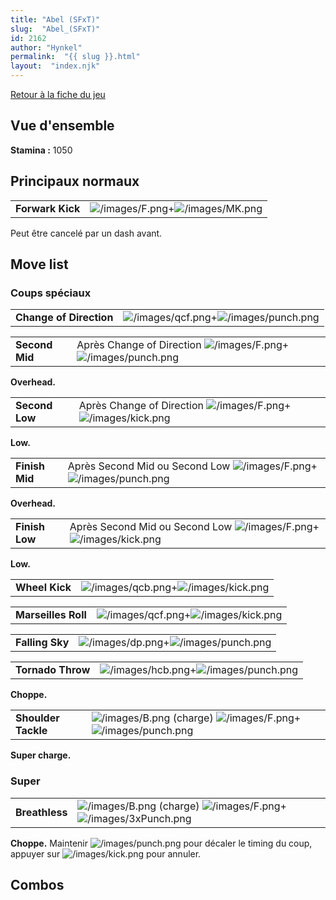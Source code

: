 ```yaml
---
title: "Abel (SFxT)"
slug:  "Abel_(SFxT)"
id: 2162
author: "Hynkel"
permalink:  "{{ slug }}.html"
layout:  "index.njk"
---
```


[Retour à la fiche du jeu](Street_Fighter_x_Tekken "wikilink")

## Vue d'ensemble

**Stamina :** 1050

## Principaux normaux

|                  |                                                                         |
|------------------|-------------------------------------------------------------------------|
| **Forwark Kick** | ![](/images/F.png "/images/F.png")+![](/images/MK.png "/images/MK.png") |

Peut être cancelé par un dash avant.

## Move list

### Coups spéciaux

|                         |                                                                                   |
|-------------------------|-----------------------------------------------------------------------------------|
| **Change of Direction** | ![](/images/qcf.png "/images/qcf.png")+![](/images/punch.png "/images/punch.png") |

|                |                                                                                                         |
|----------------|---------------------------------------------------------------------------------------------------------|
| **Second Mid** | Après Change of Direction ![](/images/F.png "/images/F.png")+![](/images/punch.png "/images/punch.png") |

**Overhead.**

|                |                                                                                                       |
|----------------|-------------------------------------------------------------------------------------------------------|
| **Second Low** | Après Change of Direction ![](/images/F.png "/images/F.png")+![](/images/kick.png "/images/kick.png") |

**Low.**

|                |                                                                                                              |
|----------------|--------------------------------------------------------------------------------------------------------------|
| **Finish Mid** | Après Second Mid ou Second Low ![](/images/F.png "/images/F.png")+![](/images/punch.png "/images/punch.png") |

**Overhead.**

|                |                                                                                                            |
|----------------|------------------------------------------------------------------------------------------------------------|
| **Finish Low** | Après Second Mid ou Second Low ![](/images/F.png "/images/F.png")+![](/images/kick.png "/images/kick.png") |

**Low.**

|                |                                                                                 |
|----------------|---------------------------------------------------------------------------------|
| **Wheel Kick** | ![](/images/qcb.png "/images/qcb.png")+![](/images/kick.png "/images/kick.png") |

|                     |                                                                                 |
|---------------------|---------------------------------------------------------------------------------|
| **Marseilles Roll** | ![](/images/qcf.png "/images/qcf.png")+![](/images/kick.png "/images/kick.png") |

|                 |                                                                                 |
|-----------------|---------------------------------------------------------------------------------|
| **Falling Sky** | ![](/images/dp.png "/images/dp.png")+![](/images/punch.png "/images/punch.png") |

|                   |                                                                                   |
|-------------------|-----------------------------------------------------------------------------------|
| **Tornado Throw** | ![](/images/hcb.png "/images/hcb.png")+![](/images/punch.png "/images/punch.png") |

**Choppe.**

|                     |                                                                                                                           |
|---------------------|---------------------------------------------------------------------------------------------------------------------------|
| **Shoulder Tackle** | ![](/images/B.png "/images/B.png") (charge) ![](/images/F.png "/images/F.png")+![](/images/punch.png "/images/punch.png") |

**Super charge.**

### Super

|                |                                                                                                                               |
|----------------|-------------------------------------------------------------------------------------------------------------------------------|
| **Breathless** | ![](/images/B.png "/images/B.png") (charge) ![](/images/F.png "/images/F.png")+![](/images/3xPunch.png "/images/3xPunch.png") |

**Choppe.** Maintenir ![](/images/punch.png "/images/punch.png") pour
décaler le timing du coup, appuyer sur
![](/images/kick.png "/images/kick.png") pour annuler.

## Combos
